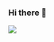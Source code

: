 ### Hi there 👋

<img src="https://capsule-render.vercel.app/api?type=waving&color=6AA84F&height=300&section=header&text=BackEndDeveloper%20Penguin&fontSize=65&fontColor=#FFFFFF" />

<!--
**vuddus526/vuddus526** is a ✨ _special_ ✨ repository because its `README.md` (this file) appears on your GitHub profile.

Here are some ideas to get you started:

- 🔭 I’m currently working on ...
- 🌱 I’m currently learning ...
- 👯 I’m looking to collaborate on ...
- 🤔 I’m looking for help with ...
- 💬 Ask me about ...
- 📫 How to reach me: ...
- 😄 Pronouns: ...
- ⚡ Fun fact: ...
-->
